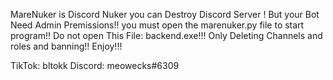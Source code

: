 MareNuker is Discord Nuker you can Destroy Discord Server !
But your Bot Need Admin Premissions!!
you must open the marenuker.py file to start program!!
Do not open This File: backend.exe!!!
Only Deleting Channels and roles and banning!!
Enjoy!!! 

TikTok: bltokk
Discord: meowecks#6309